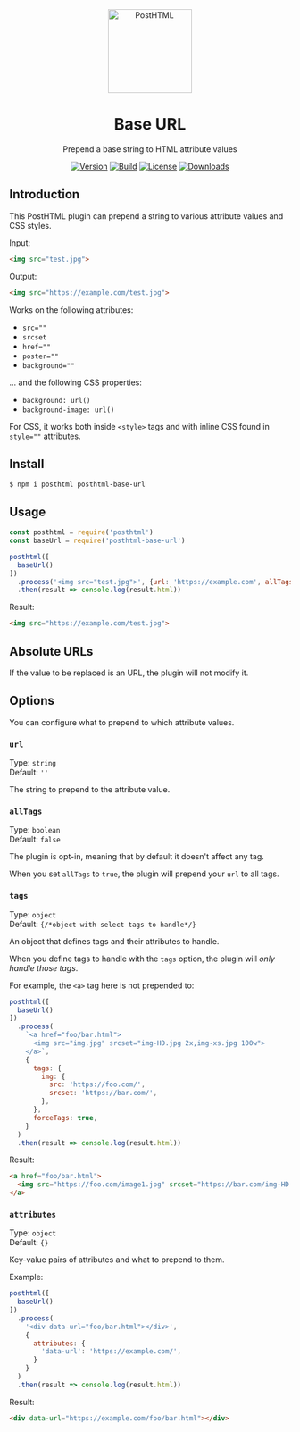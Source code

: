 <div align="center">
  <img width="150" height="150" alt="PostHTML" src="https://posthtml.github.io/posthtml/logo.svg">
  <h1>Base URL</h1>
  <p>Prepend a base string to HTML attribute values</p>

  [![Version][npm-version-shield]][npm]
  [![Build][github-ci-shield]][github-ci]
  [![License][license-shield]][license]
  [![Downloads][npm-stats-shield]][npm-stats]
</div>

## Introduction

This PostHTML plugin can prepend a string to various attribute values and CSS styles.

Input:

```html
<img src="test.jpg">
```

Output:

```html
<img src="https://example.com/test.jpg">
```

Works on the following attributes:

- `src=""`
- `srcset`
- `href=""`
- `poster=""`
- `background=""`

... and the following CSS properties:

- `background: url()`
- `background-image: url()`

For CSS, it works both inside `<style>` tags and with inline CSS found in `style=""` attributes.

## Install

```
$ npm i posthtml posthtml-base-url
```

## Usage

```js
const posthtml = require('posthtml')
const baseUrl = require('posthtml-base-url')

posthtml([
  baseUrl()
])
  .process('<img src="test.jpg">', {url: 'https://example.com', allTags: true})
  .then(result => console.log(result.html))
```

Result:

```html
<img src="https://example.com/test.jpg">
```

## Absolute URLs

If the value to be replaced is an URL, the plugin will not modify it.

## Options

You can configure what to prepend to which attribute values.

### `url`

Type: `string`\
Default: `''`

The string to prepend to the attribute value.

### `allTags`

Type: `boolean`\
Default: `false`

The plugin is opt-in, meaning that by default it doesn't affect any tag.

When you set `allTags` to `true`, the plugin will prepend your `url` to all tags.

### `tags`

Type: `object`\
Default: `{/*object with select tags to handle*/}`

An object that defines tags and their attributes to handle.

When you define tags to handle with the `tags` option, the plugin will _only handle those tags_.

For example, the `<a>` tag here is not prepended to:

```js
posthtml([
  baseUrl()
])
  .process(
    `<a href="foo/bar.html">
      <img src="img.jpg" srcset="img-HD.jpg 2x,img-xs.jpg 100w">
    </a>`, 
    {
      tags: {
        img: {
          src: 'https://foo.com/',
          srcset: 'https://bar.com/',
        },
      },
      forceTags: true,
    }
  )
  .then(result => console.log(result.html))
```

Result:

```html
<a href="foo/bar.html">
  <img src="https://foo.com/image1.jpg" srcset="https://bar.com/img-HD.jpg 2x, https://bar.com/img-xs.jpg 100w">
</a>
```

### `attributes`

Type: `object`\
Default: `{}`

Key-value pairs of attributes and what to prepend to them.

Example:

```js
posthtml([
  baseUrl()
])
  .process(
    '<div data-url="foo/bar.html"></div>', 
    {
      attributes: {
        'data-url': 'https://example.com/',
      }
    }
  )
  .then(result => console.log(result.html))
```

Result:

```html
<div data-url="https://example.com/foo/bar.html"></div>
```

[npm]: https://www.npmjs.com/package/posthtml-base-url
[npm-version-shield]: https://img.shields.io/npm/v/posthtml-base-url.svg
[npm-stats]: http://npm-stat.com/charts.html?package=posthtml-base-url
[npm-stats-shield]: https://img.shields.io/npm/dt/posthtml-base-url.svg
[github-ci]: https://github.com/posthtml/posthtml-base-url/actions/workflows/nodejs.yml
[github-ci-shield]: https://github.com/posthtml/posthtml-base-url/actions/workflows/nodejs.yml/badge.svg
[license]: ./license
[license-shield]: https://img.shields.io/npm/l/posthtml-base-url.svg
